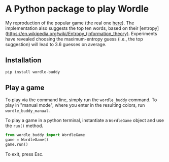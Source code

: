 # A Python package to play Wordle

My reproduction of the popular game (the real one [here](https://www.nytimes.com/games/wordle/index.html)). The implementation also suggests the top ten words, based on their [entropy](https://en.wikipedia.org/wiki/Entropy_(information_theory). Experiments have revealed choosing the maximum-entropy guess (i.e., the top suggestion) will lead to 3.6 guesses on average.

## Installation

```bash
pip install wordle-buddy
```

## Play a game

To play via the command line, simply run the `wordle_buddy` command. To play in "manual mode", where you enter in the resulting colors, run `wordle_buddy_manual`.

To play a game in a python terminal, instantiate a `WordleGame` object and use the `run()` method.

```python
from wordle_buddy import WordleGame
game = WordleGame()
game.run()
```

To exit, press Esc.
